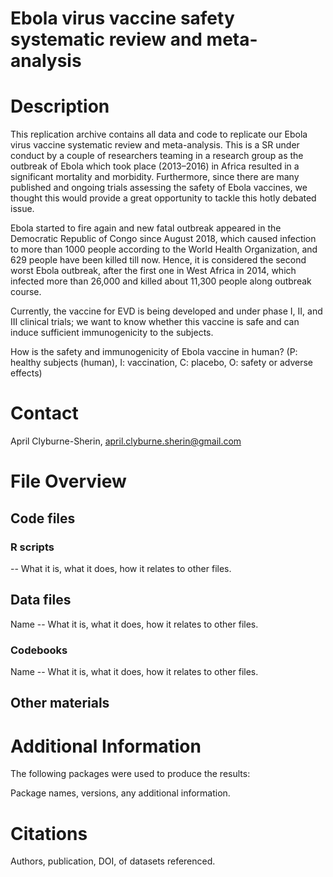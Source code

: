 # Ebola virus vaccine safety systematic review and meta-analysis

# Description
This replication archive contains all data and code to replicate our Ebola virus vaccine systematic review and meta-analysis. This is a SR under conduct by a couple of researchers teaming in a research group as the outbreak of Ebola which took place (2013–2016) in Africa resulted in a significant mortality and morbidity. Furthermore, since there are many published and ongoing trials assessing the safety of Ebola vaccines, we thought this would provide a great opportunity to tackle this hotly debated issue.

Ebola started to fire again and new fatal outbreak appeared in the Democratic Republic of Congo since August 2018, which caused infection to more than 1000 people according to the World Health Organization, and 629 people have been killed till now. Hence, it is considered the second worst Ebola outbreak, after the first one in West Africa in 2014, which infected more than 26,000 and killed about 11,300 people along outbreak course.

Currently, the vaccine for EVD is being developed and under phase I, II, and III clinical trials; we want to know whether this vaccine is safe and can induce sufficient immunogenicity to the subjects.

How is the safety and immunogenicity of Ebola vaccine in human? (P: healthy subjects (human), I: vaccination, C: placebo, O: safety or adverse effects)

# Contact
April Clyburne-Sherin, april.clyburne.sherin@gmail.com

# File Overview

## Code files

### R scripts

 -- What it is, what it does, how it relates to other files.

## Data files
Name -- What it is, what it does, how it relates to other files.

### Codebooks
Name -- What it is, what it does, how it relates to other files.

## Other materials

# Additional Information
The following packages were used to produce the results:

Package names, versions, any additional information.
 
# Citations
Authors, publication, DOI, of datasets referenced.

